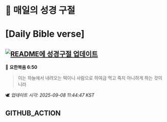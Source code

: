 # 🙏 매일의 성경 구절
# [Daily Bible verse]
## [![README에 성경구절 업데이트](https://github.com/DONGSUKA/first_test/actions/workflows/update-readme-bible.yml/badge.svg)](https://github.com/DONGSUKA/first_test/actions/workflows/update-readme-bible.yml)
<!-- START_BIBLE_VERSE -->
📖 **요한복음 6:50**
> 이는 하늘에서 내려오는 떡이니 사람으로 하여금 먹고 죽지 아니하게 하는 것이니라

🕊️ _업데이트 시각: 2025-09-08 11:44:47 KST_
  <!-- END_BIBLE_VERSE -->
## GITHUB_ACTION
